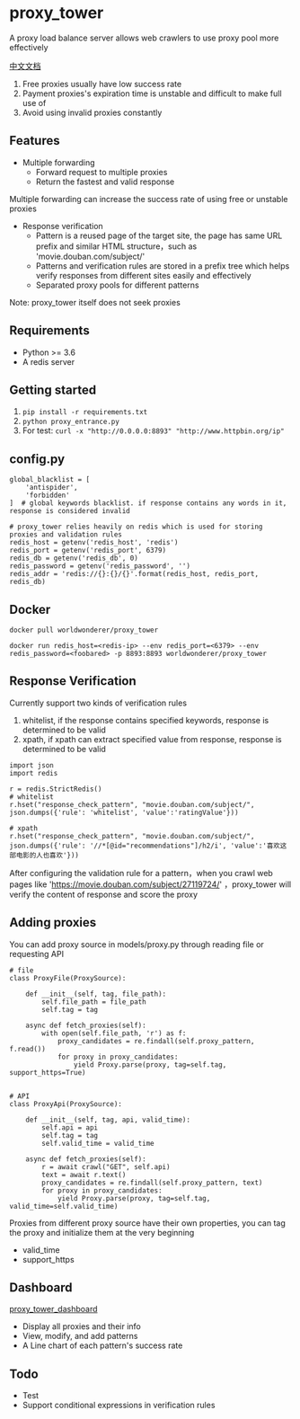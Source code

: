 # proxy_tower
A proxy load balance server allows web crawlers to use proxy pool more effectively

 [中文文档](https://raw.githubusercontent.com/worldwonderer/proxy_tower/master/README_ZH.md)

1. Free proxies usually have low success rate 
2. Payment proxies's expiration time is unstable and difficult to make full use of
3. Avoid using invalid proxies constantly 

## Features
* Multiple forwarding
    * Forward request to multiple proxies 
    * Return the fastest and valid response
    
Multiple forwarding can increase the success rate of using free or unstable proxies

* Response verification
    * Pattern is a reused page of the target site, the page has same URL prefix and similar HTML structure，such as 'movie.douban.com/subject/'
    * Patterns and verification rules are stored in a prefix tree which helps verify responses from different sites easily and effectively
    * Separated proxy pools for different patterns

Note: proxy_tower itself does not seek proxies

## Requirements
* Python >= 3.6
* A redis server

## Getting started
1. `pip install -r requirements.txt`
2. `python proxy_entrance.py`
3. For test: `curl -x "http://0.0.0.0:8893" "http://www.httpbin.org/ip"`

## config.py
```shell
global_blacklist = [
    'antispider',
    'forbidden'
]  # global keywords blacklist. if response contains any words in it, response is considered invalid

# proxy_tower relies heavily on redis which is used for storing proxies and validation rules
redis_host = getenv('redis_host', 'redis')
redis_port = getenv('redis_port', 6379)
redis_db = getenv('redis_db', 0)
redis_password = getenv('redis_password', '')
redis_addr = 'redis://{}:{}/{}'.format(redis_host, redis_port, redis_db)
```

## Docker
```shell
docker pull worldwonderer/proxy_tower

docker run redis_host=<redis-ip> --env redis_port=<6379> --env redis_password=<foobared> -p 8893:8893 worldwonderer/proxy_tower
```

## Response Verification
Currently support two kinds of verification rules
1. whitelist, if the response contains specified keywords, response is determined to be valid
2. xpath, if xpath can extract specified value from response, response is determined to be valid

```shell
import json
import redis

r = redis.StrictRedis()
# whitelist
r.hset("response_check_pattern", "movie.douban.com/subject/", json.dumps({'rule': 'whitelist', 'value':'ratingValue'}))

# xpath
r.hset("response_check_pattern", "movie.douban.com/subject/", json.dumps({'rule': '//*[@id="recommendations"]/h2/i', 'value':'喜欢这部电影的人也喜欢'}))
```

After configuring the validation rule for a pattern，when you crawl web pages like 'https://movie.douban.com/subject/27119724/' ，proxy_tower will verify the content of response and score the proxy

## Adding proxies

You can add proxy source in models/proxy.py through reading file or requesting API

```
# file
class ProxyFile(ProxySource):

    def __init__(self, tag, file_path):
        self.file_path = file_path
        self.tag = tag

    async def fetch_proxies(self):
        with open(self.file_path, 'r') as f:
            proxy_candidates = re.findall(self.proxy_pattern, f.read())
            for proxy in proxy_candidates:
                yield Proxy.parse(proxy, tag=self.tag, support_https=True)


# API
class ProxyApi(ProxySource):

    def __init__(self, tag, api, valid_time):
        self.api = api
        self.tag = tag
        self.valid_time = valid_time

    async def fetch_proxies(self):
        r = await crawl("GET", self.api)
        text = await r.text()
        proxy_candidates = re.findall(self.proxy_pattern, text)
        for proxy in proxy_candidates:
            yield Proxy.parse(proxy, tag=self.tag, valid_time=self.valid_time)
```

Proxies from different proxy source have their own properties, you can tag the proxy and initialize them at the very beginning
* valid_time
* support_https

## Dashboard

[proxy_tower_dashboard](https://github.com/worldwonderer/proxy_tower_dashboard)

* Display all proxies and their info
* View, modify, and add patterns
* A Line chart of each pattern's success rate

## Todo

* Test
* Support conditional expressions in verification rules
